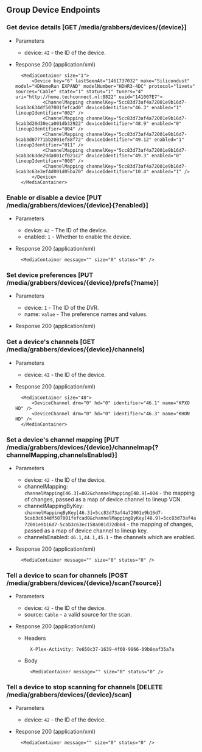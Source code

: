 ## Group Device Endpoints

### Get device details [GET /media/grabbers/devices/{device}]

+   Parameters
    + device: `42` - the ID of the device.

+   Response 200 (application/xml)

          <MediaContainer size="1">
              <Device key="6" lastSeenAt="1461737032" make="Silicondust" model="HDHomeRun EXPAND" modelNumber="HDHR3-4DC" protocol="livetv" sources="Cable" state="1" status="1" tuners="4" uri="http://home.techconnect.nl:8822" uuid="141007E7">
                  <ChannelMapping channelKey="5cc83d73af4a72001e9b16d7-5cab3c634df507001fefcad0" deviceIdentifier="46.3" enabled="1" lineupIdentifier="002" />
                  <ChannelMapping channelKey="5cc83d73af4a72001e9b16d7-5cab3d20d30eca001db32922" deviceIdentifier="48.9" enabled="0" lineupIdentifier="004" />
                  <ChannelMapping channelKey="5cc83d73af4a72001e9b16d7-5cab3d07771bb2001ef88f72" deviceIdentifier="49.12" enabled="1" lineupIdentifier="011" />
                  <ChannelMapping channelKey="5cc83d73af4a72001e9b16d7-5cab3c63de29da001cf021c2" deviceIdentifier="49.3" enabled="0" lineupIdentifier="008" />
                  <ChannelMapping channelKey="5cc83d73af4a72001e9b16d7-5cab3c63e3ef4d001d05ba70" deviceIdentifier="10.4" enabled="1" />
              </Device>
          </MediaContainer>

### Enable or disable a device [PUT /media/grabbers/devices/{device}{?enabled}]

+   Parameters
    + device: `42` - The ID of the device.
    + enabled: `1` - Whether to enable the device.

+   Response 200 (application/xml)

          <MediaContainer message="" size="0" status="0" />

### Set device preferences [PUT /media/grabbers/devices/{device}/prefs{?name}]

+   Parameters
    + device: `1` - The ID of the DVR.
    + name: `value` - The preference names and values.

+   Response 200 (application/xml)

### Get a device's channels [GET /media/grabbers/devices/{device}/channels]

+   Parameters
    + device: `42` - the ID of the device.

+   Response 200 (application/xml)

          <MediaContainer size="48">
              <DeviceChannel drm="0" hd="0" identifier="46.1" name="KPXO HD" />
              <DeviceChannel drm="0" hd="0" identifier="46.3" name="KHON HD" />
          </MediaContainer>

### Set a device's channel mapping [PUT /media/grabbers/devices/{device}/channelmap{?channelMapping,channelsEnabled}]

+   Parameters
    + device: `42` - the ID of the device.
    + channelMapping: `channelMapping[46.3]=002&channelMapping[48.9]=004` - the mapping of changes, passed as a map of device channel to lineup VCN.
    + channelMappingByKey: `channelMappingByKey[46.3]=5cc83d73af4a72001e9b16d7-5cab3c634df507001fefcad0&channelMappingByKey[48.9]=5cc83d73af4a72001e9b16d7-5cab3c63ec158a001d32db8d` - the mapping of changes, passed as a map of device channel to lineup key.
    + channelsEnabled: `46.1,44.1,45.1` - the channels which are enabled.

+   Response 200 (application/xml)

          <MediaContainer message="" size="0" status="0" />

### Tell a device to scan for channels [POST /media/grabbers/devices/{device}/scan{?source}]

+   Parameters
    + device: `42` - the ID of the device.
    + source: `Cable` - a valid source for the scan.

+   Response 200 (application/xml)

    + Headers

            X-Plex-Activity: 7e650c37-1639-4f60-9866-09b8eaf35a7a

    + Body

            <MediaContainer message="" size="0" status="0" />

### Tell a device to stop scanning for channels [DELETE /media/grabbers/devices/{device}/scan]

+   Parameters
    + device: `42` - the ID of the device.

+   Response 200 (application/xml)

          <MediaContainer message="" size="0" status="0" />
